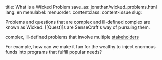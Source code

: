 title: What is a Wicked Problem
save_as: jonathan/wicked_problems.html
lang: en
menulabel:
menuorder:
contentclass: content-issue
slug:

Problems and questions that are complex and ill-defined complex are known as Wicked. [[Quest]]s are SenseCraft's way of pursuing them.

complex, ill-defined problems that involve multiple [stakeholders](https://en.wikipedia.org/wiki/Stakeholder_(corporate) "Stakeholder (corporate)")

For example, how can we make it fun for the wealthy to inject enormous funds into programs that fulfill popular needs?

